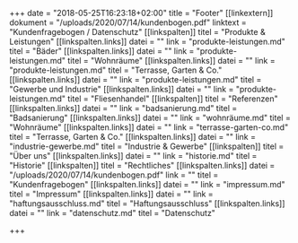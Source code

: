 +++
date = "2018-05-25T16:23:18+02:00"
title = "Footer"
[[linkextern]]
dokument = "/uploads/2020/07/14/kundenbogen.pdf"
linktext = "Kundenfragebogen / Datenschutz"
[[linkspalten]]
titel = "Produkte & Leistungen"
[[linkspalten.links]]
datei = ""
link = "produkte-leistungen.md"
titel = "Bäder"
[[linkspalten.links]]
datei = ""
link = "produkte-leistungen.md"
titel = "Wohnräume"
[[linkspalten.links]]
datei = ""
link = "produkte-leistungen.md"
titel = "Terrasse, Garten & Co."
[[linkspalten.links]]
datei = ""
link = "produkte-leistungen.md"
titel = "Gewerbe und Industrie"
[[linkspalten.links]]
datei = ""
link = "produkte-leistungen.md"
titel = "Fliesenhandel"
[[linkspalten]]
titel = "Referenzen"
[[linkspalten.links]]
datei = ""
link = "badsanierung.md"
titel = "Badsanierung"
[[linkspalten.links]]
datei = ""
link = "wohnräume.md"
titel = "Wohnräume"
[[linkspalten.links]]
datei = ""
link = "terrasse-garten-co.md"
titel = "Terrasse, Garten & Co."
[[linkspalten.links]]
datei = ""
link = "industrie-gewerbe.md"
titel = "Industrie & Gewerbe"
[[linkspalten]]
titel = "Über uns"
[[linkspalten.links]]
datei = ""
link = "historie.md"
titel = "Historie"
[[linkspalten]]
titel = "Rechtliches"
[[linkspalten.links]]
datei = "/uploads/2020/07/14/kundenbogen.pdf"
link = ""
titel = "Kundenfragebogen"
[[linkspalten.links]]
datei = ""
link = "impressum.md"
titel = "Impressum"
[[linkspalten.links]]
datei = ""
link = "haftungsausschluss.md"
titel = "Haftungsausschluss"
[[linkspalten.links]]
datei = ""
link = "datenschutz.md"
titel = "Datenschutz"

+++
